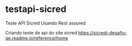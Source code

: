 # testapi-sicred
Teste API Sicred Usando Rest assured


Criando teste de api do site sicred https://sicredi-desafio-qe.readme.io/reference/home
